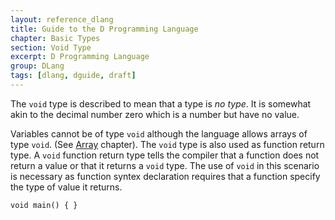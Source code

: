 ```yaml
---
layout: reference_dlang
title: Guide to the D Programming Language
chapter: Basic Types
section: Void Type
excerpt: D Programming Language
group: DLang
tags: [dlang, dguide, draft]
---
```


The `void` type is described to mean that a type is _no type_.
It is somewhat akin to the decimal number zero which is a number but have no value.

Variables cannot be of type `void` although the language allows arrays of type `void`.
(See [Array](/array.html) chapter).
The `void` type is also used as function return type.
A `void` function return type tells the compiler that a function does not return a value or that it returns a `void` type.
The use of `void` in this scenario is necessary as function syntex declaration requires that a function specify the type of value it returns.

~~~{d}
void main() { }
~~~

